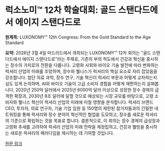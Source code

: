 # 럭소노미™ 12차 학술대회: 골드 스탠다드에서 에이지 스탠다드로

**원제목:** LUXONOMY™ 12th Congress: From the Gold Standard to the Age Standard

**요약:** 2026년 3월 4일 마드리드에서 개최되는 LUXONOMY™ 12차 회의는 "골드 스탠다드에서 에이지 스탠다드로"라는 주제로, 기존의 부의 척도에서 건강과 혁신을 중시하는 장수의 가치로의 전환을 다룹니다.  고령화 사회와 바이오 기술 발전에 따라 변화하는 럭셔리 산업의 미래를 조망하며, 장수와 웰니스가 럭셔리의 핵심 요소로 자리 잡았음을 강조합니다.  첨단 의료 과학, 장수 연구, 기술 혁신이 럭셔리 부문과 어떻게 교차하는지 심도 있게 논의하며, AI와 바이오 기술이 고급 소비자 경험을 어떻게 재편하는지 살펴봅니다.  2020년 250억 달러에서 2025년 6000억 달러 이상으로 성장한 장수 경제의 급격한 확장과, 2030년 8조 달러에 달할 것으로 예상되는 시장 규모를 바탕으로, 고령 소비자와 웰니스 혁신이 럭셔리 산업의 미래에 미칠 영향을 분석합니다.  럭셔리 브랜드 CEO, 투자자, 의료 연구자, 기술 기업 임원 등 150명의 제한된 참가자들과의 긴밀한 네트워킹을 통해 럭셔리와 장수 분야의 혁신적인 협업을 도모하고, 장수를 새로운 럭셔리의 기준으로 확립하는 것을 목표로 합니다.  결론적으로, 이 회의는 장수 경제의 급성장과 고령화 추세를 고려하여 럭셔리 산업의 미래 전략을 재정립하고, 건강과 웰빙을 중시하는 새로운 럭셔리의 패러다임을 제시하는 데 기여할 것입니다.

[원문 링크](https://luxonomy.net/luxonomy-12th-congress-from-the-gold-standard-to-the-age-standard/)

